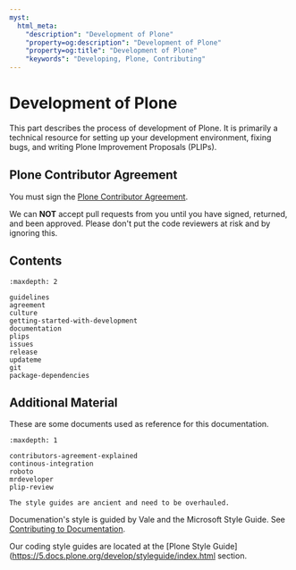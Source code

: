 ```yaml
---
myst:
  html_meta:
    "description": "Development of Plone"
    "property=og:description": "Development of Plone"
    "property=og:title": "Development of Plone"
    "keywords": "Developing, Plone, Contributing"
---
```


# Development of Plone

This part describes the process of development of Plone.
It is primarily a technical resource for setting up your development environment, fixing bugs, and writing Plone Improvement Proposals (PLIPs).


## Plone Contributor Agreement

You must sign the [Plone Contributor Agreement](https://plone.org/foundation/contributors-agreement).

We can **NOT** accept pull requests from you until you have signed, returned, and been approved.
Please don't put the code reviewers at risk and by ignoring this.


## Contents

```{toctree}
:maxdepth: 2

guidelines
agreement
culture
getting-started-with-development
documentation
plips
issues
release
updateme
git
package-dependencies
```


## Additional Material

These are some documents used as reference for this documentation.

```{toctree}
:maxdepth: 1

contributors-agreement-explained
continous-integration
roboto
mrdeveloper
plip-review
```

```{todo}
The style guides are ancient and need to be overhauled.
```

Documenation's style is guided by Vale and the Microsoft Style Guide.
See [Contributing to Documentation](https://6.docs.plone.org/contributing/index.html#).

Our coding style guides are located at the [Plone Style Guide](https://5.docs.plone.org/develop/styleguide/index.html section.

